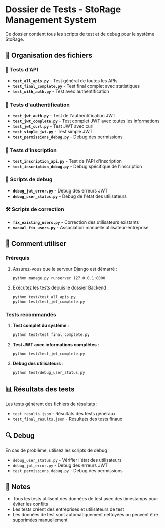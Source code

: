 # Dossier de Tests - StoRage Management System

Ce dossier contient tous les scripts de test et de debug pour le système StoRage.

## 📁 Organisation des fichiers

### 🧪 Tests d'API
- **`test_all_apis.py`** - Test général de toutes les APIs
- **`test_final_complete.py`** - Test final complet avec statistiques
- **`test_with_auth.py`** - Test avec authentification

### 🔐 Tests d'authentification
- **`test_jwt_auth.py`** - Test de l'authentification JWT
- **`test_jwt_complete.py`** - Test complet JWT avec toutes les informations
- **`test_jwt_curl.py`** - Test JWT avec curl
- **`test_simple_jwt.py`** - Test simple JWT
- **`test_permissions_debug.py`** - Debug des permissions

### 📝 Tests d'inscription
- **`test_inscription_api.py`** - Test de l'API d'inscription
- **`test_inscription_debug.py`** - Debug spécifique de l'inscription

### 🔧 Scripts de debug
- **`debug_jwt_error.py`** - Debug des erreurs JWT
- **`debug_user_status.py`** - Debug de l'état des utilisateurs

### 🛠️ Scripts de correction
- **`fix_existing_users.py`** - Correction des utilisateurs existants
- **`manual_fix_users.py`** - Association manuelle utilisateur-entreprise

## 🚀 Comment utiliser

### Prérequis
1. Assurez-vous que le serveur Django est démarré :
   ```bash
   python manage.py runserver 127.0.0.1:8000
   ```

2. Exécutez les tests depuis le dossier Backend :
   ```bash
   python test/test_all_apis.py
   python test/test_jwt_complete.py
   ```

### Tests recommandés

1. **Test complet du système** :
   ```bash
   python test/test_final_complete.py
   ```

2. **Test JWT avec informations complètes** :
   ```bash
   python test/test_jwt_complete.py
   ```

3. **Debug des utilisateurs** :
   ```bash
   python test/debug_user_status.py
   ```

## 📊 Résultats des tests

Les tests génèrent des fichiers de résultats :
- `test_results.json` - Résultats des tests généraux
- `test_final_results.json` - Résultats des tests finaux

## 🔍 Debug

En cas de problème, utilisez les scripts de debug :
- `debug_user_status.py` - Vérifier l'état des utilisateurs
- `debug_jwt_error.py` - Debug des erreurs JWT
- `test_permissions_debug.py` - Debug des permissions

## 📝 Notes

- Tous les tests utilisent des données de test avec des timestamps pour éviter les conflits
- Les tests créent des entreprises et utilisateurs de test
- Les données de test sont automatiquement nettoyées ou peuvent être supprimées manuellement


























